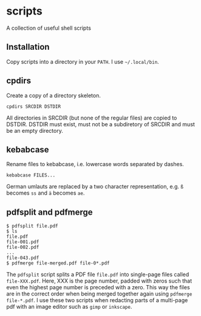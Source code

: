 # scripts
A collection of useful shell scripts

## Installation

Copy scripts into a directory in your `PATH`. I use `~/.local/bin`.

## cpdirs

Create a copy of a directory skeleton. 

```
cpdirs SRCDIR DSTDIR
```
All directories in SRCDIR (but none of the regular files) are copied to DSTDIR. DSTDIR must exist, must not be a subdiretory of SRCDIR and must be an empty directory.

## kebabcase

Rename fíles to kebabcase, i.e. lowercase words separated by dashes.

```
kebabcase FILES...
```

German umlauts are replaced by a two character representation, e.g. `ß` becomes `ss` and `ä` becomes `ae`.

## pdfsplit and pdfmerge

```
$ pdfsplit file.pdf
$ ls
file.pdf
file-001.pdf
file-002.pdf
...
file-043.pdf
$ pdfmerge file-merged.pdf file-0*.pdf
```

The `pdfsplit` script splits a PDF file `file.pdf` into single-page files called `file-XXX.pdf`. Here, XXX is the page number, padded with zeros such that even the highest page number is preceded with a zero. This way the files are in the correct order when being merged together again using `pdfmerge file-*.pdf`. I use these two scripts when redacting parts of a multi-page pdf with an image editor such as `gimp` or `inkscape`.
